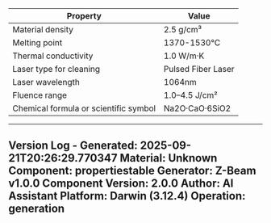 | Property | Value |
|----------|-------|
| Material density | 2.5 g/cm³ |
| Melting point | 1370-1530°C |
| Thermal conductivity | 1.0 W/m·K |
| Laser type for cleaning | Pulsed Fiber Laser |
| Laser wavelength | 1064nm |
| Fluence range | 1.0–4.5 J/cm² |
| Chemical formula or scientific symbol | Na2O·CaO·6SiO2 |


---
Version Log - Generated: 2025-09-21T20:26:29.770347
Material: Unknown
Component: propertiestable
Generator: Z-Beam v1.0.0
Component Version: 2.0.0
Author: AI Assistant
Platform: Darwin (3.12.4)
Operation: generation
---